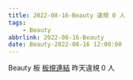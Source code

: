 ```yaml
---
title: 2022-08-16-Beauty 違規 0 人
tags:
    - Beauty
abbrlink: 2022-08-16-Beauty
date: Beauty-2022-08-16 12:00:00
---
```

Beauty 板 [板規連結](https://www.ptt.cc/bbs/Beauty/M.1630069980.A.84B.html)
昨天違規 0 人
